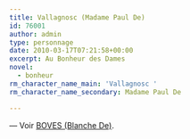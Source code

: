 ```yaml
---
title: Vallagnosc (Madame Paul De)
id: 76001
author: admin
type: personnage
date: 2010-03-17T07:21:58+00:00
excerpt: Au Bonheur des Dames
novel:
  - bonheur
rm_character_name_main: 'Vallagnosc '
rm_character_name_secondary: Madame Paul De

---
```

— Voir <a href="/personnage/boves-blanche-de/" target="_self">BOVES (Blanche De)</a>.